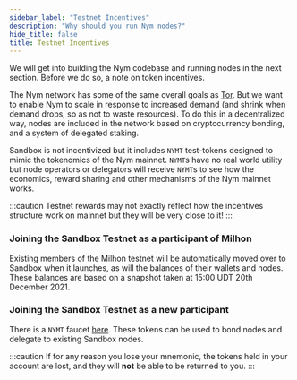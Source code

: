 ```yaml
---
sidebar_label: "Testnet Incentives"
description: "Why should you run Nym nodes?"
hide_title: false
title: Testnet Incentives
---
```


We will get into building the Nym codebase and running nodes in the next section. Before we do so, a note on token incentives.

The Nym network has some of the same overall goals as [Tor](https://tor-project.org). But we want to enable Nym to scale in response to increased demand (and shrink when demand drops, so as not to waste resources). To do this in a decentralized way, nodes are included in the network based on cryptocurrency bonding, and a system of delegated staking.

Sandbox is not incentivized but it includes `NYMT` test-tokens designed to mimic the tokenomics of the Nym mainnet. `NYMT`s have no real world utility but node operators or delegators will receive `NYMT`s to see how the economics, reward sharing and other mechanisms of the Nym mainnet works.

:::caution
Testnet rewards may not exactly reflect how the incentives structure work on mainnet but they will be very close to it!
:::

### Joining the Sandbox Testnet as a participant of Milhon 
Existing members of the Milhon testnet will be automatically moved over to Sandbox when it launches, as will the balances of their wallets and nodes. These balances are based on a snapshot taken at 15:00 UDT 20th December 2021.  

### Joining the Sandbox Testnet as a new participant 
There is a `NYMT` faucet [here](https://faucet.nymtech.net/). These tokens can be used to bond nodes and delegate to existing Sandbox nodes.  
    
:::caution
If for any reason you lose your mnemonic, the tokens held in your account are lost, and they will **not** be able to be returned to you. 
:::


